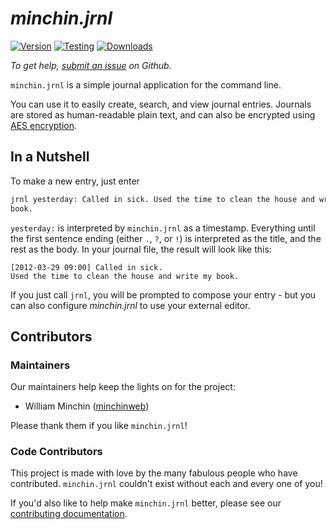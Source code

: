<!--<p align="center">
<a href="https://jrnl.sh">
<img align="center" src="https://github.com/MinchinWeb/minchin.jrnl/blob/develop/docs_theme/assets/readme-header.png"/>
</a>
</p>-->

# *minchin.jrnl*

 [![Version](http://img.shields.io/pypi/v/minchin.jrnl.svg?style=flat)](https://pypi.python.org/pypi/minchin.jrnl/)
 [![Testing](https://github.com/MinchinWeb/minchin.jrnl/workflows/Testing/badge.svg)](https://github.com/MinchinWeb/minchin.jrnl/actions?query=workflow%3ATesting)
 [![Downloads](https://pepy.tech/badge/minchin.jrnl)](https://pepy.tech/project/minchin.jrnl)

*To get help, [submit an
issue](https://github.com/MinchinWeb/minchin.jrnl/issues/new/choose) on
Github.*

`minchin.jrnl` is a simple journal application for the command line.

You can use it to easily create, search, and view journal entries. Journals are
stored as human-readable plain text, and can also be encrypted using  [AES
encryption](http://en.wikipedia.org/wiki/Advanced_Encryption_Standard).

## In a Nutshell

To make a new entry, just enter

``` sh
jrnl yesterday: Called in sick. Used the time to clean the house and write my
book.
```

`yesterday:` is interpreted by `minchin.jrnl` as a timestamp. Everything until
the first sentence ending (either `.`, `?`, or `!`) is interpreted as the
title, and the rest as the body. In your journal file, the result will look
like this:

    [2012-03-29 09:00] Called in sick.
    Used the time to clean the house and write my book.

If you just call `jrnl`, you will be prompted to compose your entry - but you
can also configure *minchin.jrnl* to use your external editor.

<!--For more information, please read the
[documentation](https://jrnl.sh).-->

## Contributors

### Maintainers

Our maintainers help keep the lights on for the project:

* William Minchin ([minchinweb](https://github.com/MinchinWeb))

Please thank them if you like `minchin.jrnl`!

### Code Contributors

This project is made with love by the many fabulous people who have contributed.
`minchin.jrnl` couldn't exist without each and every one of you!

<!--
<a href="https://github.com/MinchinWeb/minchin.jrnl/graphs/contributors"><img
src="https://opencollective.com/minchin.jrnl/contributors.svg?width=890&button=false"
/></a>
-->

If you'd also like to help make `minchin.jrnl` better, please see our
[contributing documentation](CONTRIBUTING.md).

<!--
### Financial Backers

Another way show support is through direct financial contributions. These funds
go to covering our costs, and are a quick way to show your appreciation for
`jrnl`.

[Become a financial contributor](https://opencollective.com/jrnl/contribute)
and help us sustain our community.

<a href="https://opencollective.com/jrnl"><img
src="https://opencollective.com/jrnl/individuals.svg?width=890"></a>
-->

